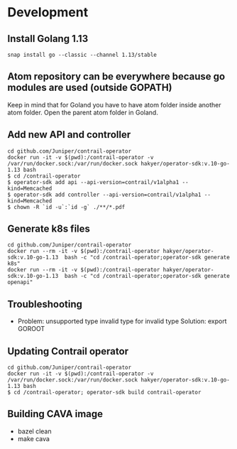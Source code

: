 # Development

## Install Golang 1.13

```
snap install go --classic --channel 1.13/stable
```

## Atom repository can be everywhere because go modules are used (outside GOPATH)

Keep in mind that for Goland you have to have atom folder inside another atom folder.
Open the parent atom folder in Goland.

## Add new API and controller

```
cd github.com/Juniper/contrail-operator
docker run -it -v $(pwd):/contrail-operator -v /var/run/docker.sock:/var/run/docker.sock hakyer/operator-sdk:v.10-go-1.13 bash
$ cd /contrail-operator
$ operator-sdk add api --api-version=contrail/v1alpha1 --kind=Memcached
$ operator-sdk add controller --api-version=contrail/v1alpha1 --kind=Memcached 
$ chown -R `id -u`:`id -g` ./**/*.pdf
```


## Generate k8s files

```
cd github.com/Juniper/contrail-operator
docker run --rm -it -v $(pwd):/contrail-operator hakyer/operator-sdk:v.10-go-1.13  bash -c "cd /contrail-operator;operator-sdk generate k8s"
docker run --rm -it -v $(pwd):/contrail-operator hakyer/operator-sdk:v.10-go-1.13  bash -c "cd /contrail-operator;operator-sdk generate openapi"
```

## Troubleshooting

* Problem: unsupported type invalid type for invalid type
  Solution: export GOROOT


## Updating Contrail operator
```
cd github.com/Juniper/contrail-operator
docker run -it -v $(pwd):/contrail-operator -v /var/run/docker.sock:/var/run/docker.sock hakyer/operator-sdk:v.10-go-1.13 bash
$ cd /contrail-operator; operator-sdk build contrail-operator
```


## Building CAVA image

* bazel clean
* make cava
   
